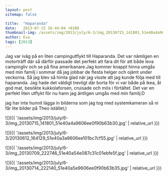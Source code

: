 ```yaml
---
layout: post
sitemap: false

title:  "Haparanda"
date:   2013-07-15 16:44:04 +0100
thumbnail-img: /assets/img/2013/july/6-3/img_20130715_141801_51e40a4a9606ee0f90b63b30.jpg
author: Eva
tags: [2013]
---
```


Jag var iväg på en liten campingutflykt till Haparanda. Det var nämligen en motorträff där så därför passade det perfekt att fara dit för att både leva campingliv och se på fina amerikanare.Jag kommer knappt hinna umgås med min familj i sommar då jag jobbar de flesta helger och ojämt under veckorna. Så jag blev så himla glad när jag visste att jag kunde följa med till haparanda.  Jag hade det väldigt trevligt där borta för vi var både på ikea, åt god mat, besökte kukkolaforsen, cruisade och mös i förtältet. Det var en perfekt liten utflykt för nu hann jag äntligen umgås med min familj:D 

jag har inte hunnit lägga in bilderna som jag tog med systemkameran så ni får lite bilder på Theo istället;)

![]({{ '/assets/img/2013/july/6-3/img_20130715_141801_51e40a4a9606ee0f90b63b30.jpg'  | relative_url }})

![]({{ '/assets/img/2013/july/6-3/20130612_164129_51e40a3a9606ee101bc7cf55.jpg'  | relative_url }})

![]({{ '/assets/img/2013/july/6-3/img_20130709_222746_51e40a54e087c31c01ebfe5f.jpg'  | relative_url }})

![]({{ '/assets/img/2013/july/6-3/img_20130714_222140_51e40a5e9606ee0f90b63b35.jpg'  | relative_url }})

